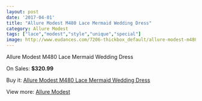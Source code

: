```yaml
---
layout: post
date: '2017-04-01'
title: "Allure Modest M480 Lace Mermaid Wedding Dress"
category: Allure Modest
tags: ["lace","modest","style","unique","special"]
image: http://www.eudances.com/7206-thickbox_default/allure-modest-m480-lace-mermaid-wedding-dress.jpg
---
```

Allure Modest M480 Lace Mermaid Wedding Dress

On Sales: **$320.99**
<a href="https://www.eudances.com/en/allure-modest/2600-allure-modest-m480-lace-mermaid-wedding-dress.html"><amp-img layout="responsive" width="600" height="600" src="//www.eudances.com/7206-thickbox_default/allure-modest-m480-lace-mermaid-wedding-dress.jpg" alt="Allure Modest M480 Lace Mermaid Wedding Dress 0" /></a>
<a href="https://www.eudances.com/en/allure-modest/2600-allure-modest-m480-lace-mermaid-wedding-dress.html"><amp-img layout="responsive" width="600" height="600" src="//www.eudances.com/7209-thickbox_default/allure-modest-m480-lace-mermaid-wedding-dress.jpg" alt="Allure Modest M480 Lace Mermaid Wedding Dress 1" /></a>
<a href="https://www.eudances.com/en/allure-modest/2600-allure-modest-m480-lace-mermaid-wedding-dress.html"><amp-img layout="responsive" width="600" height="600" src="//www.eudances.com/7208-thickbox_default/allure-modest-m480-lace-mermaid-wedding-dress.jpg" alt="Allure Modest M480 Lace Mermaid Wedding Dress 2" /></a>
<a href="https://www.eudances.com/en/allure-modest/2600-allure-modest-m480-lace-mermaid-wedding-dress.html"><amp-img layout="responsive" width="600" height="600" src="//www.eudances.com/7207-thickbox_default/allure-modest-m480-lace-mermaid-wedding-dress.jpg" alt="Allure Modest M480 Lace Mermaid Wedding Dress 3" /></a>

Buy it: [Allure Modest M480 Lace Mermaid Wedding Dress](https://www.eudances.com/en/allure-modest/2600-allure-modest-m480-lace-mermaid-wedding-dress.html "Allure Modest M480 Lace Mermaid Wedding Dress")

View more: [Allure Modest](https://www.eudances.com/en/38-allure-modest "Allure Modest")